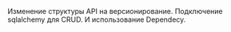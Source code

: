 Изменение структуры API на версионирование.
Подключение sqlalchemy для CRUD.
И использование Dependecy.